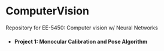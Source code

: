 # ComputerVision
Repository for EE-5450: Computer vision w/ Neural Networks

* #### Project 1: Monocular Calibration and Pose Algorithm
